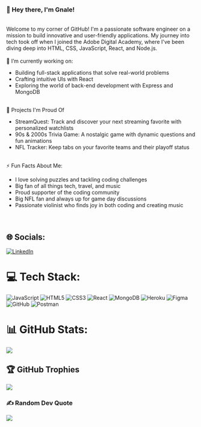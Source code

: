### 👋 Hey there, I'm Gnale!<br>
<br>Welcome to my corner of GitHub! I'm a passionate software engineer on a mission to build innovative and user-friendly applications. My journey into tech took off when I joined the Adobe Digital Academy, where I've been diving deep into HTML, CSS, JavaScript, React, and Node.js.<br>
<br>🔭 I’m currently working on:<br>         
- Building full-stack applications that solve real-world problems<br>
- Crafting intuitive UIs with React<br>
- Exploring the world of back-end development with Express and MongoDB<br>

<br>🎯 Projects I'm Proud Of<br>

- StreamQuest: Track and discover your next streaming favorite with personalized watchlists<br>
- 90s & 2000s Trivia Game: A nostalgic game with dynamic questions and fun animations<br>
- NFL Tracker: Keep tabs on your favorite teams and their playoff status<br>

<br>⚡ Fun Facts About Me: <br>
- I love solving puzzles and tackling coding challenges<br>
- Big fan of all things tech, travel, and music<br>
- Proud supporter of the coding community<br>
- Big NFL fan and always up for game day discussions<br>
- Passionate violinist who finds joy in both coding and creating music<br><br><br>


## 🌐 Socials:
[![LinkedIn](https://img.shields.io/badge/LinkedIn-%230077B5.svg?logo=linkedin&logoColor=white)](https://linkedin.com/gnalekourouma/) 

# 💻 Tech Stack:
![JavaScript](https://img.shields.io/badge/javascript-%23323330.svg?style=for-the-badge&logo=javascript&logoColor=%23F7DF1E) ![HTML5](https://img.shields.io/badge/html5-%23E34F26.svg?style=for-the-badge&logo=html5&logoColor=white) ![CSS3](https://img.shields.io/badge/css3-%231572B6.svg?style=for-the-badge&logo=css3&logoColor=white) ![React](https://img.shields.io/badge/react-%2320232a.svg?style=for-the-badge&logo=react&logoColor=%2361DAFB) ![MongoDB](https://img.shields.io/badge/MongoDB-%234ea94b.svg?style=for-the-badge&logo=mongodb&logoColor=white) ![Heroku](https://img.shields.io/badge/heroku-%23430098.svg?style=for-the-badge&logo=heroku&logoColor=white) ![Figma](https://img.shields.io/badge/figma-%23F24E1E.svg?style=for-the-badge&logo=figma&logoColor=white) ![GitHub](https://img.shields.io/badge/github-%23121011.svg?style=for-the-badge&logo=github&logoColor=white) ![Postman](https://img.shields.io/badge/Postman-FF6C37?style=for-the-badge&logo=postman&logoColor=white)
# 📊 GitHub Stats:
![](https://github-readme-stats.vercel.app/api/top-langs/?username=gkourouma&theme=radical&hide_border=false&include_all_commits=false&count_private=true&layout=compact)

## 🏆 GitHub Trophies
![](https://github-profile-trophy.vercel.app/?username=gkourouma&theme=radical&no-frame=false&no-bg=true&margin-w=4)

### ✍️ Random Dev Quote
![](https://quotes-github-readme.vercel.app/api?type=horizontal&theme=radical)

<!-- Proudly created with GPRM ( https://gprm.itsvg.in ) -->

